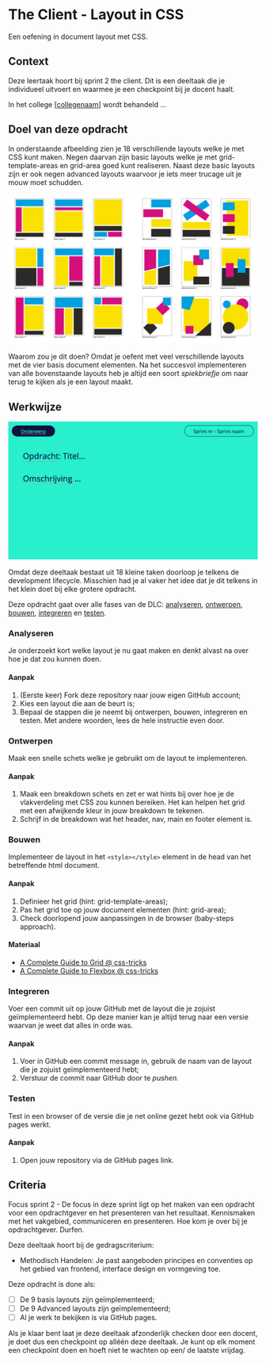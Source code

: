 
# The Client - Layout in CSS

Een oefening in document layout met CSS.

## Context

Deze leertaak hoort bij sprint 2 the client. Dit is een deeltaak die je individueel uitvoert en waarmee je een checkpoint bij je docent haalt.

In het college [[collegenaam](link)] wordt behandeld ... 


## Doel van deze opdracht

In onderstaande afbeelding zien je 18 verschillende layouts welke je met CSS kunt maken. Negen daarvan zijn basic layouts welke je met grid-template-areas en grid-area goed kunt realiseren. Naast deze basic layouts zijn er ook negen advanced layouts waarvoor je iets meer trucage uit je mouw moet schudden. 

![9 basic en 9 advanced layouts](../src/assets/layouts.png)

Waarom zou je dit doen? Omdat je oefent met veel verschillende layouts met de vier basis document elementen. Na het succesvol implementeren van alle bovenstaande layouts heb je altijd een soort *spiekbriefje* om naar terug te kijken als je een layout maakt.

## Werkwijze
![Opdrachtomschrijving](opdrachtomschrijving.png)

Omdat deze deeltaak bestaat uit 18 kleine taken doorloop je telkens de development lifecycle. Misschien had je al vaker het idee dat je dit telkens in het klein doet bij elke grotere opdracht.

Deze opdracht gaat over alle fases van de DLC: [analyseren](#analyseren), [ontwerpen](#ontwerpen), [bouwen](#bouwen), [integreren](#integreren) en [testen](#testen).

### Analyseren
Je onderzoekt kort welke layout je nu gaat maken en denkt alvast na over hoe je dat zou kunnen doen.

#### Aanpak

1. (Eerste keer) Fork deze repository naar jouw eigen GitHub account;
2. Kies een layout die aan de beurt is;
3. Bepaal de stappen die je neemt bij ontwerpen, bouwen, integreren en testen. Met andere woorden, lees de hele instructie even door.

### Ontwerpen
Maak een snelle schets welke je gebruikt om de layout te implementeren.

#### Aanpak

1. Maak een breakdown schets en zet er wat hints bij over hoe je de vlakverdeling met CSS zou kunnen bereiken. Het kan helpen het grid met een afwijkende kleur in jouw breakdown te tekenen.
2. Schrijf in de breakdown wat het header, nav, main en footer element is.

### Bouwen
Implementeer de layout in het `<style></style>` element in de head van het betreffende html document.

#### Aanpak

1. Definieer het grid (hint: grid-template-areas);
2. Pas het grid toe op jouw document elementen (hint: grid-area);
3. Check doorlopend jouw aanpassingen in de browser (baby-steps approach).

#### Materiaal 

- [A Complete Guide to Grid @ css-tricks](https://css-tricks.com/snippets/css/complete-guide-grid/)
- [A Complete Guide to Flexbox @ css-tricks](https://css-tricks.com/snippets/css/a-guide-to-flexbox/)

### Integreren
Voer een commit uit op jouw GitHub met de layout die je zojuist geïmplementeerd hebt. Op deze manier kan je altijd terug naar een versie waarvan je weet dat alles in orde was.

#### Aanpak

1. Voer in GitHub een commit message in, gebruik de naam van de layout die je zojuist geïmplementeerd hebt;
2. Verstuur de commit naar GitHub door te *pushen*.

### Testen
Test in een browser of de versie die je net online gezet hebt ook via GitHub pages werkt.

#### Aanpak

1. Open jouw repository via de GitHub pages link.

## Criteria

Focus sprint 2 - De focus in deze sprint ligt op het maken van een opdracht voor een opdrachtgever en het presenteren van het resultaat. Kennismaken met het vakgebied, communiceren en presenteren. Hoe kom je over bij je opdrachtgever. Durfen.

Deze deeltaak hoort bij de gedragscriterium:

- Methodisch Handelen: Je past aangeboden principes en conventies op het gebied van frontend, interface design en vormgeving toe.

Deze opdracht is done als:

- [ ] De 9 basis layouts zijn geïmplementeerd;
- [ ] De 9 Advanced layouts zijn geïmplementeerd;
- [ ] Al je werk te bekijken is via GitHub pages.

Als je klaar bent laat je deze deeltaak afzonderlijk checken door een docent, je doet dus een checkpoint op alléén deze deeltaak. Je kunt op elk moment een checkpoint doen en hoeft niet te wachten op een/ de laatste vrijdag.

